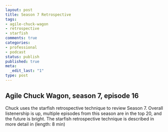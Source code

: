 ```yaml
---
layout: post
title: Season 7 Retrospective
tags:
- agile-chuck-wagon
- retrospective
- starfish
comments: true
categories:
- professional
- podcast
status: publish
published: true
meta:
  _edit_last: "1"
type: post
---
```


## Agile Chuck Wagon, season 7, episode 16

Chuck uses the starfish retrospective technique to review Season 7. Overall listenership is up, multiple episodes from this season are in the top 20, and the future is bright. The starfish retrospective technique is described in more detail in  (length: 8 min)

